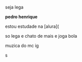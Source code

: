 seja lega


**pedro henrique**

estou estudade na [alura](


so lega e chato de mais e joga bola

muzica do mc ig 


s
